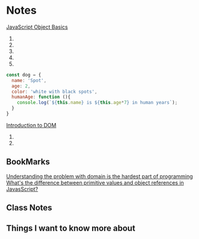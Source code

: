 # Notes

[JavaScript Object Basics](https://developer.mozilla.org/en-US/docs/Learn/JavaScript/Objects/Basics)

1.
2.
3.
4.
5.

``` js
const dog = {
  name: 'Spot',
  age: 2,
  color: 'white with black spots',
  humanAge: function (){
    console.log(`${this.name} is ${this.age*7} in human years`);
  }
}

```

[Introduction to DOM](https://developer.mozilla.org/en-US/docs/Web/API/Document_Object_Model/Introduction)

1.
2.

## BookMarks

[Understanding the problem with domain is the hardest part of programming](https://betterprogramming.pub/intermediate-javascript-whats-the-difference-between-primitive-values-and-object-references-e863d70677b)
[What's the difference between primitive values and object references in JavasScript?](https://simpleprogrammer.com/solving-problems-breaking-it-down/)

## Class Notes

## Things I want to know more about
